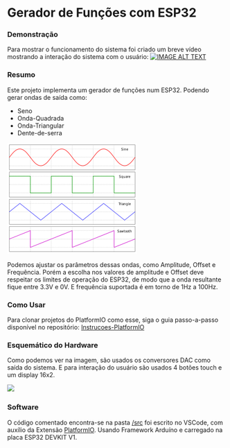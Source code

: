 # Gerador de Funções com ESP32

### Demonstração

Para mostrar o funcionamento do sistema foi criado um breve vídeo mostrando a interação do sistema com o usuário: 
[![IMAGE ALT TEXT](http://img.youtube.com/vi/BvxLr3R67Lg/0.jpg)](http://www.youtube.com/watch?v=BvxLr3R67Lg "Gerador de Funções com ESP32")

### Resumo

Este projeto implementa um gerador de funções num ESP32. Podendo gerar ondas de saída como: 
 * Seno
 * Onda-Quadrada
 * Onda-Triangular
 * Dente-de-serra

![](Imagens/Waveforms.png)

Podemos ajustar os parâmetros dessas ondas, como Amplitude, Offset e Frequência. Porém a escolha nos valores de amplitude e Offset deve respeitar os limites
de operação do ESP32, de modo que a onda resultante fique entre 3.3V e 0V. E frequência suportada é em torno de 1Hz a 100Hz. 

### Como Usar

Para clonar projetos do PlatformIO como esse, siga o guia passo-a-passo disponível no repositório: [Instrucoes-PlatformIO](https://github.com/Zebio/Instrucoes-PlatformIO)

### Esquemático do Hardware 

Como podemos ver na imagem, são usados os conversores DAC como saída do sistema. E para interação do usuário são usados 4 botões touch e um display 16x2.

![](Imagens/Esquemático.png)

### Software

O código comentado encontra-se na pasta [/src](https://github.com/Zebio/ESP32_Projeto04-Gerador-de-Funcoes/tree/main/src) foi escrito no VSCode, com auxílio da Extensão [PlatformIO](https://docs.platformio.org/en/latest/integration/ide/vscode.html). Usando Framework Arduíno e carregado na placa ESP32 DEVKIT V1.




